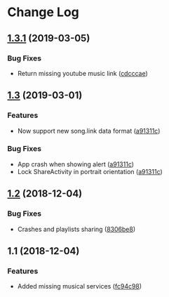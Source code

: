 # Change Log

<a name="1.3.1"></a>
## [1.3.1](https://github.com/Ty3uK/songlink-android/compare/v1.3...v1.3.1) (2019-03-05)

### Bug Fixes

* Return missing youtube music link ([cdcccae](https://github.com/Ty3uK/songlink-android/commit/cdcccae))

<a name="1.3"></a>
## [1.3](https://github.com/Ty3uK/songlink-android/compare/v1.2...v1.3) (2019-03-01)

### Features

* Now support new song.link data format ([a91311c](https://github.com/Ty3uK/songlink-android/commit/a91311c))

### Bug Fixes

* App crash when showing alert ([a91311c](https://github.com/Ty3uK/songlink-android/commit/a91311c))
* Lock ShareActivity in portrait orientation ([a91311c](https://github.com/Ty3uK/songlink-android/commit/a91311c))

<a name="1.2"></a>
## [1.2](https://github.com/Ty3uK/songlink-android/compare/v1.1...v1.2) (2018-12-04)

### Bug Fixes

* Crashes and playlists sharing ([8306be8](https://github.com/Ty3uK/songlink-android/commit/8306be8))

<a name="1.1"></a>
## 1.1 (2018-12-04)

### Features

* Added missing musical services ([fc94c98](https://github.com/Ty3uK/songlink-android/commit/fc94c98))
